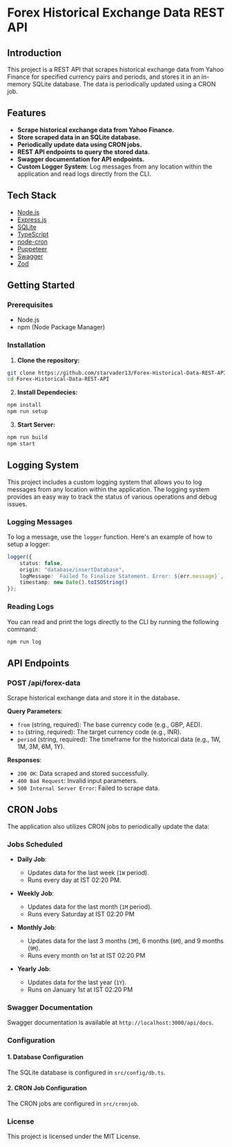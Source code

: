 # Forex Historical Exchange Data REST API

## Introduction

This project is a REST API that scrapes historical exchange data from Yahoo Finance for specified currency pairs and periods, and stores it in an in-memory SQLite database. The data is periodically updated using a CRON job.


## Features

- **Scrape historical exchange data from Yahoo Finance.**
- **Store scraped data in an SQLite database.**
- **Periodically update data using CRON jobs.**
- **REST API endpoints to query the stored data.**
- **Swagger documentation for API endpoints.**
- **Custom Logger System**: Log messages from any location within the application and read logs directly from the CLI.


## Tech Stack

- [Node.js](https://nodejs.org/)
- [Express.js](https://expressjs.com/)
- [SQLite](https://www.npmjs.com/package/sqlite3)
- [TypeScript](https://www.typescriptlang.org/)
- [node-cron](https://www.npmjs.com/package/node-cron)
- [Puppeteer](https://pptr.dev/)
- [Swagger](https://swagger.io/)
- [Zod](https://zod.dev/)


## Getting Started

### Prerequisites

- Node.js
- npm (Node Package Manager)

### Installation

1. **Clone the repository:**

```bash
git clone https://github.com/starvader13/Forex-Historical-Data-REST-API.git
cd Forex-Historical-Data-REST-API
```

2. **Install Dependecies:**

```bash
npm install
npm run setup
```

3. **Start Server:**

```bash
npm run build
npm start
```

## Logging System

This project includes a custom logging system that allows you to log messages from any location within the application. The logging system provides an easy way to track the status of various operations and debug issues.

### Logging Messages

To log a message, use the `logger` function. Here's an example of how to setup a logger:

```typescript
logger({
    status: false,
    origin: "database/insertDatabase",
    logMessage: `Failed To Finalize Statement. Error: ${err.message}`,
    timestamp: new Date().toISOString()
});
```

### Reading Logs

You can read and print the logs directly to the CLI by running the following command:

```bash
npm run log
```

## API Endpoints

### POST /api/forex-data

Scrape historical exchange data and store it in the database.

**Query Parameters**:

- `from` (string, required): The base currency code (e.g., GBP, AED).
- `to` (string, required): The target currency code (e.g., INR).
- `period` (string, required): The timeframe for the historical data (e.g., 1W, 1M, 3M, 6M, 1Y).

**Responses**:

- `200 OK`: Data scraped and stored successfully.
- `400 Bad Request`: Invalid input parameters.
- `500 Internal Server Error`: Failed to scrape data.


## CRON Jobs

The application also utilizes CRON jobs to periodically update the data:

### Jobs Scheduled

- **Daily Job**: 
    - Updates data for the last week (`1W` period).
    - Runs every day at IST 02:20 PM.

- **Weekly Job**: 
    - Updates data for the last month (`1M` period).
    - Runs every Saturday at IST 02:20 PM

- **Monthly Job**: 
    - Updates data for the last 3 months (`3M`), 6 months (`6M`), and 9 months (`9M`).
    - Runs every month on 1st at IST 02:20 PM

- **Yearly Job**: 
    - Updates data for the last year (`1Y`).
    - Runs on January 1st at IST 02:20 PM

### Swagger Documentation

Swagger documentation is available at `http://localhost:3000/api/docs`.

### Configuration

#### 1. Database Configuration

The SQLite database is configured in `src/config/db.ts`.

#### 2. CRON Job Configuration

The CRON jobs are configured in `src/cronjob`.

### License

This project is licensed under the MIT License.